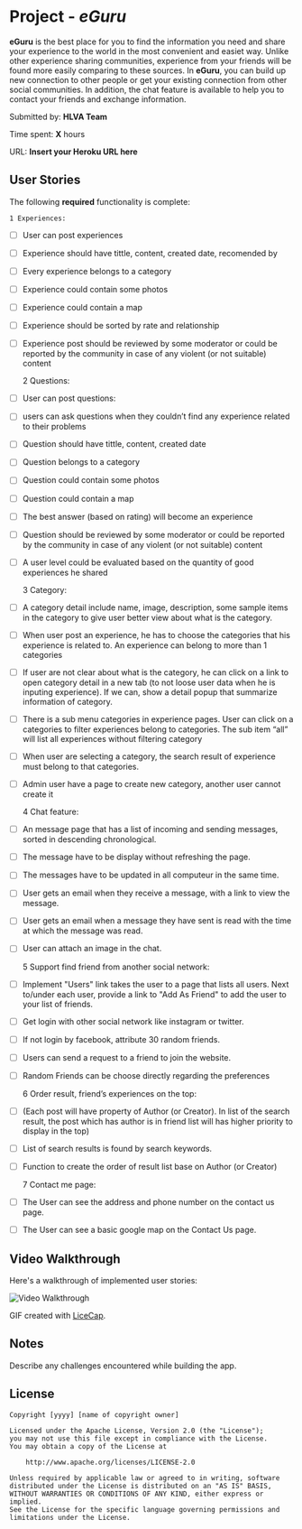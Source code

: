 # Project - *eGuru*

**eGuru** is the best place for you to find the information you need and share your experience to the world in the most convenient and easiet way. Unlike other experience sharing communities, experience from your friends will be found more easily comparing to these sources. In **eGuru**, you can build up new connection to other people or get your existing connection from other social communities. In addition, the chat feature is available to help you to contact your friends and exchange information.

Submitted by: **HLVA Team**

Time spent: **X** hours

URL: **Insert your Heroku URL here**

## User Stories

The following **required** functionality is complete:
	
	1 Experiences:

* [ ] User can post experiences
* [ ] Experience should have tittle, content, created date, recomended by
* [ ] Every experience belongs to a category
* [ ] Experience could contain some photos
* [ ] Experience could contain a map
* [ ] Experience should be sorted by rate and relationship
* [ ] Experience post should be reviewed by some moderator or could be reported by 		 the community in case of any violent (or not suitable) content
	
	2 Questions:

* [ ] User can post questions:
* [ ] users can ask questions when they couldn’t find any experience related to 		  their problems 
* [ ] Question should have tittle, content, created date
* [ ] Question belongs to a category
* [ ] Question could contain some photos
* [ ] Question could contain a map
* [ ] The best answer (based on rating) will become an experience
* [ ] Question should be reviewed by some moderator or could be reported by the    		  community in case of any violent (or not suitable) content
* [ ] A user level could be evaluated based on the quantity of good experiences he 		  shared

	3 Category:

* [ ]  A category detail include name, image, description, some sample items in the category to give user better view about what is the category.
* [ ]  When user post an experience, he has to choose the categories that his experience is related to. An experience can belong to more than 1 categories
* [ ]  If user are not clear about what is the category, he can click on a link to open category detail in a new tab (to not loose user data when he is inputing experience). If we can, show a detail popup that summarize information of category.
* [ ]  There is a sub menu categories in experience pages. User can click on a categories to filter experiences belong to categories. The sub item “all” will list all experiences without filtering category
* [ ]  When user are selecting a category, the search result of experience must belong to that categories.
* [ ]  Admin user have a page to create new category, another user cannot create it

	4 Chat feature:

* [ ] An message page that has a list of incoming and sending messages, sorted in descending chronological.
* [ ] The message have to be display without refreshing the page.
* [ ] The messages have to be updated in all computeur in the same time.
* [ ] User gets an email when they receive a message, with a link to view the message.
* [ ] User gets an email when a message they have sent is read with the time at which the message was read.
* [ ] User can attach an image in the chat.

	5 Support find friend from another social network:

* [ ] Implement "Users" link takes the user to a page that lists all users. Next to/under each user,
 provide a link to "Add As Friend" to add the user to your list of friends. 
* [ ] Get login with other social network like instagram or twitter.
* [ ] If not login by facebook, attribute 30 random friends.
* [ ] Users can send a request to a friend to join the website.
* [ ] Random Friends can be choose directly regarding the preferences


    6 Order result, friend’s experiences on the top:

* [ ] (Each post will have property of Author (or Creator). In list of the search result, the post which has author is in friend list will has higher priority to display in the top)
* [ ] List of search results is found by search keywords.
* [ ] Function to create the order of result list base on Author (or Creator)

	7 Contact me page:

* [ ] The User can see the address and phone number on the contact us page.
* [ ] The User can see a basic google map on the Contact Us page.



## Video Walkthrough 

Here's a walkthrough of implemented user stories:

![Video Walkthrough](relative-path-to-your-gif-file-on-github-or-absolute-path-to-file-on-imgur-or-youtube)

GIF created with [LiceCap](http://www.cockos.com/licecap/).

## Notes

Describe any challenges encountered while building the app.

## License

    Copyright [yyyy] [name of copyright owner]

    Licensed under the Apache License, Version 2.0 (the "License");
    you may not use this file except in compliance with the License.
    You may obtain a copy of the License at

        http://www.apache.org/licenses/LICENSE-2.0

    Unless required by applicable law or agreed to in writing, software
    distributed under the License is distributed on an "AS IS" BASIS,
    WITHOUT WARRANTIES OR CONDITIONS OF ANY KIND, either express or implied.
    See the License for the specific language governing permissions and
    limitations under the License.
